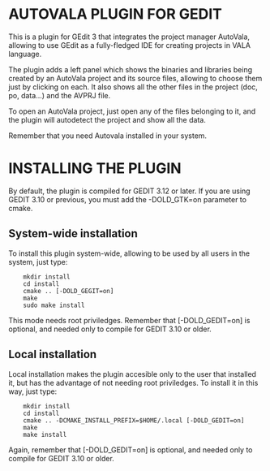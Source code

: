 # AUTOVALA PLUGIN FOR GEDIT #

This is a plugin for GEdit 3 that integrates the project manager AutoVala,
allowing to use GEdit as a fully-fledged IDE for creating projects in VALA
language.

The plugin adds a left panel which shows the binaries and libraries being
created by an AutoVala project and its source files, allowing to choose them
just by clicking on each. It also shows all the other files in the project
(doc, po, data...) and the AVPRJ file.

To open an AutoVala project, just open any of the files belonging to it, and
the plugin will autodetect the project and show all the data.

Remember that you need Autovala installed in your system.

# INSTALLING THE PLUGIN #

By default, the plugin is compiled for GEDIT 3.12 or later. If you are using
GEDIT 3.10 or previous, you must add the -DOLD_GTK=on parameter to cmake.

## System-wide installation ##

To install this plugin system-wide, allowing to be used by all users in the
system, just type:

        mkdir install
        cd install
        cmake .. [-DOLD_GEGIT=on]
        make
        sudo make install

This mode needs root priviledges. Remember that [-DOLD_GEDIT=on] is optional, and
needed only to compile for GEDIT 3.10 or older.

## Local installation ##

Local installation makes the plugin accesible only to the user that installed
it, but has the advantage of not needing root priviledges. To install it in this
way, just type:

        mkdir install
        cd install
        cmake .. -DCMAKE_INSTALL_PREFIX=$HOME/.local [-DOLD_GEDIT=on]
        make
        make install

Again, remember that [-DOLD_GEDIT=on] is optional, and needed only to compile for
GEDIT 3.10 or older.
